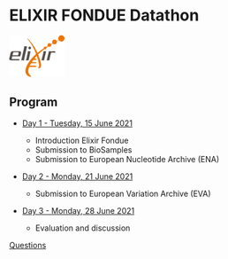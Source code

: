 # ELIXIR FONDUE Datathon 

<img src="images/logo_elixir.png" width="100"/>

## Program
* [Day 1 - Tuesday, 15 June 2021](day_1.md)

  * Introduction Elixir Fondue
  * Submission to BioSamples
  * Submission to European Nucleotide Archive (ENA)
  

* [Day 2 - Monday, 21 June 2021](day_2.md)

  * Submission to European Variation Archive (EVA)

* [Day 3 - Monday, 28 June 2021](day_3.md)

  * Evaluation and discussion


  
[Questions](../../../issues)

